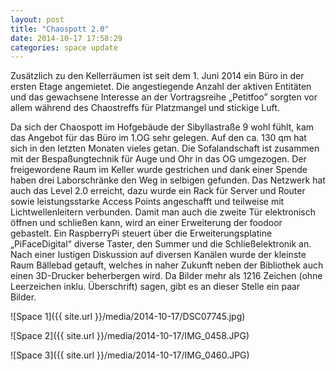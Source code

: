 ```yaml
---
layout: post
title: "Chaospott 2.0"
date: 2014-10-17 17:58:29
categories: space update
---
```

Zusätzlich zu den Kellerräumen ist seit dem 1. Juni 2014 ein Büro in der ersten Etage angemietet. Die angestiegende Anzahl der aktiven Entitäten und das gewachsene Interesse an der Vortragsreihe „Petitfoo” sorgten vor allem während des Chaostreffs für Platzmangel und stickige Luft. 

Da sich der Chaospott im Hofgebäude der Sibyllastraße 9 wohl fühlt, kam das Angebot für das Büro im 1.OG sehr gelegen. Auf den ca. 130 qm hat sich in den letzten Monaten vieles getan. Die Sofalandschaft ist zusammen mit der Bespaßungtechnik für Auge und Ohr in das OG umgezogen. Der freigewordene Raum im Keller wurde gestrichen und dank einer Spende haben drei Laborschränke den Weg in selbigen gefunden. Das Netzwerk hat auch das Level 2.0 erreicht, dazu wurde ein Rack für Server und Router sowie leistungsstarke Access Points angeschafft und teilweise mit Lichtwellenleitern verbunden. Damit man auch die zweite Tür elektronisch öffnen und schließen kann, wird an einer Erweiterung der foodoor gebastelt. Ein RaspberryPi steuert über die Erweiterungsplatine „PiFaceDigital“ diverse Taster, den Summer und die Schließelektronik an. Nach einer lustigen Diskussion auf diversen Kanälen wurde der kleinste Raum Bällebad getauft, welches in naher Zukunft neben der Bibliothek auch einen 3D-Drucker beherbergen wird. Da Bilder mehr als 1216 Zeichen (ohne Leerzeichen inklu. Überschrift) sagen, gibt es an dieser Stelle ein paar Bilder.

![Space 1]({{ site.url }}/media/2014-10-17/DSC07745.jpg)

![Space 2]({{ site.url }}/media/2014-10-17/IMG_0458.JPG)

![Space 3]({{ site.url }}/media/2014-10-17/IMG_0460.JPG)